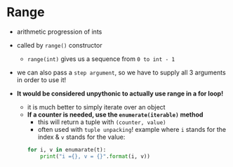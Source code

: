 # Range

- arithmetic progression of ints
- called by `range()` constructor
    - `range(int)` gives us a sequence from `0 to int - 1`
- we can also pass a `step argument`, so we have to supply all 3 arguments in order to use it!

- **It would be considered unpythonic to actually use range in a for loop!**
    - it is much better to simply iterate over an object
    - **If a counter is needed, use the `enumerate(iterable)` method**
        - this will return a tuple with `(counter, value)`
        - often used with `tuple unpacking`!
        example where `i` stands for the index & `v` stands for the value:
        ```python
        for i, v in enumarate(t):
            print("i ={}, v = {}".format(i, v))
        ```